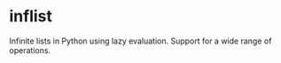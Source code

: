 inflist
=======

Infinite lists in Python using lazy evaluation. Support for a wide range of operations.
